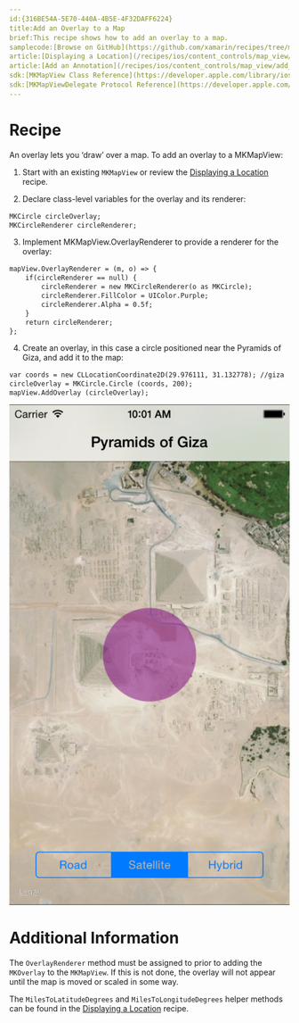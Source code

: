 ```yaml
---
id:{316BE54A-5E70-440A-4B5E-4F32DAFF6224}  
title:Add an Overlay to a Map  
brief:This recipe shows how to add an overlay to a map.  
samplecode:[Browse on GitHub](https://github.com/xamarin/recipes/tree/master/ios/content_controls/map_view/add_an_overlay_to_a_map)  
article:[Displaying a Location](/recipes/ios/content_controls/map_view/display_device_location)  
article:[Add an Annotation](/recipes/ios/content_controls/map_view/add_an_annotation_to_a_map)  
sdk:[MKMapView Class Reference](https://developer.apple.com/library/ios/#documentation/MapKit/Reference/MKMapView_Class/MKMapView/MKMapView.html)  
sdk:[MKMapViewDelegate Protocol Reference](https://developer.apple.com/library/ios/#documentation/MapKit/Reference/MKMapViewDelegate_Protocol/MKMapViewDelegate/MKMapViewDelegate.html)  
---
```


<a name="Recipe" class="injected"></a>


# Recipe

An overlay lets you ‘draw’ over a map. To add an overlay to a
MKMapView:

1. Start with an existing `MKMapView` or review the  [Displaying a Location](/recipes/ios/content_controls/map_view/display_device_location) recipe. </li>

<ol start="2">
	<li>Declare class-level variables for the overlay and its renderer:</li>
</ol>

```
MKCircle circleOverlay;
MKCircleRenderer circleRenderer;
```

<ol start="3">
	<li>Implement MKMapView.OverlayRenderer to provide a renderer for the overlay: </li>
</ol>

```
mapView.OverlayRenderer = (m, o) => {
    if(circleRenderer == null) {
        circleRenderer = new MKCircleRenderer(o as MKCircle);
        circleRenderer.FillColor = UIColor.Purple;
        circleRenderer.Alpha = 0.5f;
    }
    return circleRenderer;
};
```

<ol start="4">
	<li>Create an overlay, in this case a circle positioned near the Pyramids of Giza, and add it to the map: </li>
</ol>

```
var coords = new CLLocationCoordinate2D(29.976111, 31.132778); //giza
circleOverlay = MKCircle.Circle (coords, 200);
mapView.AddOverlay (circleOverlay);
```

 ![](Images/MapOverlay.png)

 <a name="Additional_Information" class="injected"></a>


# Additional Information

The `OverlayRenderer` method must be assigned to prior to adding the `MKOverlay` to the `MKMapView`. If this is not done, the overlay will not appear until the map is moved or scaled in some way.

The `MilesToLatitudeDegrees` and `MilesToLongitudeDegrees` helper methods can be
found in the [Displaying a Location](/recipes/ios/content_controls/map_view/display_device_location) recipe.